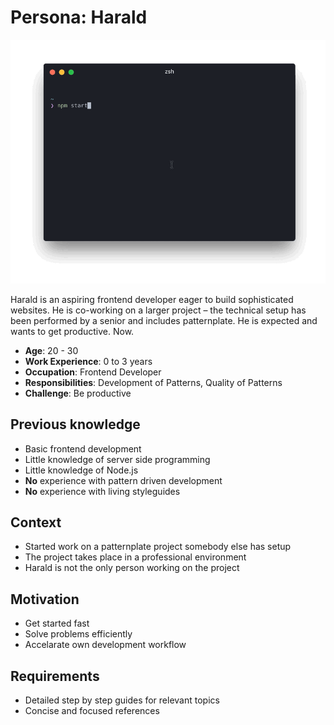 # Persona: Harald

![Harald's Terminal](./harald.gif)

Harald is an aspiring frontend developer eager to build sophisticated websites. He is co-working on a larger project – the technical setup has been performed by a senior and includes patternplate. He is expected and wants to get productive. Now.

* **Age**: 20 - 30
* **Work Experience**: 0 to 3 years
* **Occupation**: Frontend Developer
* **Responsibilities**: Development of Patterns, Quality of Patterns
* **Challenge**: Be productive

## Previous knowledge

*  Basic frontend development
*  Little knowledge of server side programming
*  Little knowledge of Node.js
*  **No** experience with pattern driven development
*  **No** experience with living styleguides

## Context

*  Started work on a patternplate project somebody else has setup
*  The project takes place in a professional environment
*  Harald is not the only person working on the project

## Motivation

*  Get started fast
*  Solve problems efficiently
*  Accelarate own development workflow

## Requirements

*  Detailed step by step guides for relevant topics
*  Concise and focused references
